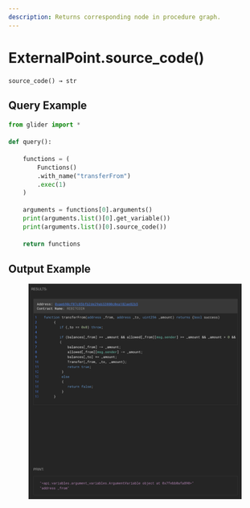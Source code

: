 ```yaml
---
description: Returns corresponding node in procedure graph.
---
```


# ExternalPoint.source\_code()

`source_code() → str`

## Query Example

```python
from glider import *

def query():

    functions = (
        Functions()
        .with_name("transferFrom")
        .exec(1)
    )

    arguments = functions[0].arguments()
    print(arguments.list()[0].get_variable())
    print(arguments.list()[0].source_code())

    return functions
```

## Output Example

<figure><img src="../../../.gitbook/assets/image (1) (1) (1) (1) (1) (1) (1) (1) (1) (1) (1) (1) (1) (1) (1) (1) (1) (1) (1) (1) (1) (1) (1) (1) (1) (1) (1) (1) (1) (1).png" alt=""><figcaption></figcaption></figure>
